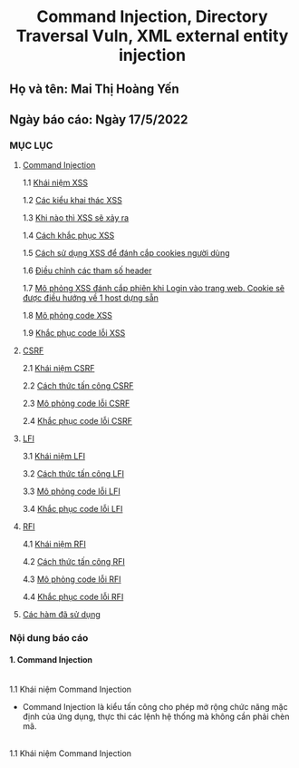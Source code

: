 # <div align="center"><p> Command Injection, Directory Traversal Vuln, XML external entity injection </p></div>
 ## Họ và tên: Mai Thị Hoàng Yến
 ## Ngày báo cáo: Ngày 17/5/2022
 ### MỤC LỤC
 1. [Command Injection](#1)
 
     1.1 [Khái niệm XSS](#11)
      
     1.2 [Các kiểu khai thác XSS](#12)
 
     1.3 [Khi nào thì XSS sẽ xảy ra](#13)

     1.4 [Cách khắc phục XSS](#14)
      
     1.5 [Cách sử dụng XSS để đánh cắp cookies người dùng](#15)
 
     1.6 [Điều chỉnh các tham số header](#16)

     1.7 [Mô phỏng XSS đánh cắp phiên khi Login vào trang web. Cookie sẽ được điều hướng về 1 host dựng sẵn](#17)
      
     1.8 [Mô phỏng code XSS](#18)
 
     1.9 [Khắc phục code lỗi XSS](#19)
     
 2. [CSRF](#2) 

     2.1 [Khái niệm CSRF](#21)
      
     2.2 [Cách thức tấn công CSRF](#22)
 
     2.3 [Mô phỏng code lỗi CSRF](#23)

     2.4 [Khắc phục code lỗi CSRF](#24)
       
 3. [LFI](#3)

     3.1 [Khái niệm LFI](#31)
      
     3.2 [Cách thức tấn công LFI](#32)
 
     3.3 [Mô phỏng code lỗi LFI](#33)

     3.4 [Khắc phục code lỗi LFI](#34)

  4. [RFI](#4)

     4.1 [Khái niệm RFI](#41)
      
     4.2 [Cách thức tấn công RFI](#42)
 
     4.3 [Mô phỏng code lỗi RFI](#43)

     4.4 [Khắc phục code lỗi RFI](#44)
 
 5. [Các hàm đã sử dụng](#5)
 
### Nội dung báo cáo 
#### 1. Command Injection <a name="1"></a>
<br> 1.1 Khái niệm Command Injection <a name="11"></a></br>
  - Command Injection là kiểu tấn công cho phép mở rộng chức năng mặc định của ứng dụng, thực thi các lệnh hệ thống mà không cần phải chèn mã.
  
 <br> 1.1 Khái niệm Command Injection <a name="11"></a></br>
